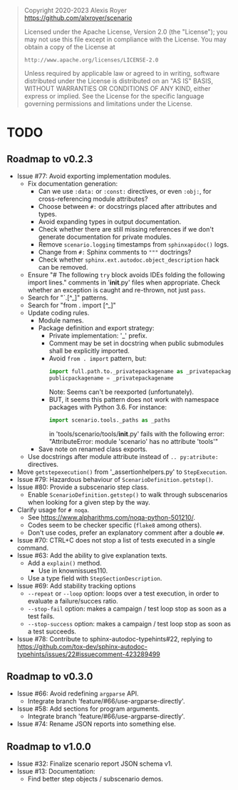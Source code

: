 > Copyright 2020-2023 Alexis Royer <https://github.com/alxroyer/scenario>
>
> Licensed under the Apache License, Version 2.0 (the "License");
> you may not use this file except in compliance with the License.
> You may obtain a copy of the License at
>
>     http://www.apache.org/licenses/LICENSE-2.0
>
> Unless required by applicable law or agreed to in writing, software
> distributed under the License is distributed on an "AS IS" BASIS,
> WITHOUT WARRANTIES OR CONDITIONS OF ANY KIND, either express or implied.
> See the License for the specific language governing permissions and
> limitations under the License.


# TODO

## Roadmap to v0.2.3

- Issue #77: Avoid exporting implementation modules.
    - Fix documentation generation:
        - Can we use `:data:` or `:const:` directives, or even `:obj:`, for cross-referencing module attributes?
        - Choose between `#:` or docstrings placed after attributes and types.
        - Avoid expanding types in output documentation.
        - Check whether there are still missing references if we don't generate documentation for private modules.
        - Remove `scenario.logging` timestamps from `sphinxapidoc()` logs.
        - Change from `#:` Sphinx comments to `"""` doctrings?
        - Check whether `sphinx.ext.autodoc.object_description` hack can be removed.
    - Ensure "# The following `try` block avoids IDEs folding the following import lines." comments in '__init__.py' files when appropriate.
      Check whether an exception is caught and re-thrown, not just `pass`.
    - Search for "`.[^_]" patterns.
    - Search for "from \. import [^_]"
    - Update coding rules.
        - Module names.
        - Package definition and export strategy:
            - Private implementation: '_' prefix.
            - Comment may be set in docstring when public submodules shall be explicitly imported.
            - Avoid `from . import` pattern, but:
              ```python
              import full.path.to._privatepackagename as _privatepackagename
              publicpackagename = _privatepackagename
              ```
              Note: Seems can't be reexported (unfortunately).
            - BUT, it seems this pattern does not work with namespace packages with Python 3.6.
              For instance:
              ```python
              import scenario.tools._paths as _paths
              ```
              in 'tools/scenario/tools/__init__.py' fails with the following error:
              "AttributeError: module 'scenario' has no attribute 'tools'"
        - Save note on renamed class exports.
    - Use docstrings after module attribute instead of `.. py:atribute:` directives.
- Move `getstepexecution()` from '_assertionhelpers.py' to `StepExecution`.
- Issue #79: Hazardous behaviour of `ScenarioDefinition.getstep()`.
- Issue #80: Provide a subscenario step class.
    - Enable `ScenarioDefinition.getstep()` to walk through subscenarios when looking for a given step by the way.
- Clarify usage for `# noqa`.
    - See https://www.alpharithms.com/noqa-python-501210/.
    - Codes seem to be checker specific (`flake8` among others).
    - Don't use codes, prefer an explanatory comment after a double `##`.
- Issue #70: CTRL+C does not stop a list of tests executed in a single command.
- Issue #63: Add the ability to give explanation texts.
    - Add a `explain()` method.
        - Use in knownissues110.
    - Use a type field with `StepSectionDescription`.
- Issue #69: Add stability tracking options
    - `--repeat` or `--loop` option: loops over a test execution, in order to evaluate a failure/succes ratio.
    - `--stop-fail` option: makes a campaign / test loop stop as soon as a test fails.
    - `--stop-success` option: makes a campaign / test loop stop as soon as a test succeeds.
- Issue #78: Contribute to sphinx-autodoc-typehints#22, replying to https://github.com/tox-dev/sphinx-autodoc-typehints/issues/22#issuecomment-423289499


## Roadmap to v0.3.0

- Issue #66: Avoid redefining `argparse` API.
    - Integrate branch 'feature/#66/use-argparse-directly'.
- Issue #58: Add sections for program arguments.
    - Integrate branch 'feature/#66/use-argparse-directly'.
- Issue #74: Rename JSON reports into something else.


## Roadmap to v1.0.0

- Issue #32: Finalize scenario report JSON schema v1.
- Issue #13: Documentation:
    - Find better step objects / subscenario demos.
